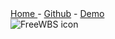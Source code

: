<head><title>FreeWBS</title></head>
  <link href="main.css" rel="stylesheet" type="text/css" />
  
  <div class="nav-bar">  <a href="freewbs-css.github.io"> Home </a> - <a href=""> Github</a> - <a href=""> Demo </a></div> <img src="" alt="FreeWBS icon" >
  
